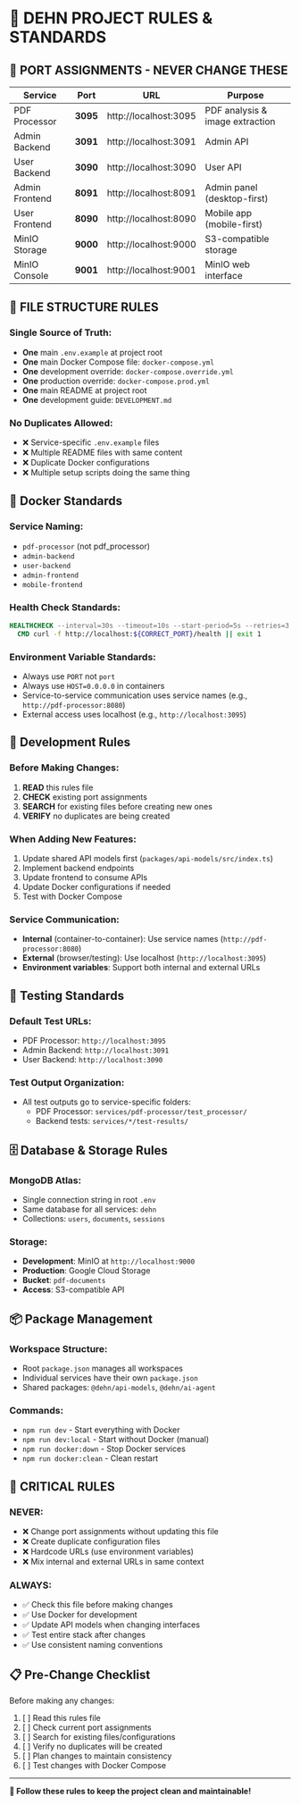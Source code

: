 # 🎯 DEHN PROJECT RULES & STANDARDS

## 📍 **PORT ASSIGNMENTS - NEVER CHANGE THESE**

| Service | Port | URL | Purpose |
|---------|------|-----|---------|
| PDF Processor | **3095** | http://localhost:3095 | PDF analysis & image extraction |
| Admin Backend | **3091** | http://localhost:3091 | Admin API |
| User Backend | **3090** | http://localhost:3090 | User API |
| Admin Frontend | **8091** | http://localhost:8091 | Admin panel (desktop-first) |
| User Frontend | **8090** | http://localhost:8090 | Mobile app (mobile-first) |
| MinIO Storage | **9000** | http://localhost:9000 | S3-compatible storage |
| MinIO Console | **9001** | http://localhost:9001 | MinIO web interface |

## 📁 **FILE STRUCTURE RULES**

### **Single Source of Truth:**
- **One** main `.env.example` at project root
- **One** main Docker Compose file: `docker-compose.yml`
- **One** development override: `docker-compose.override.yml`
- **One** production override: `docker-compose.prod.yml`
- **One** main README at project root
- **One** development guide: `DEVELOPMENT.md`

### **No Duplicates Allowed:**
- ❌ Service-specific `.env.example` files
- ❌ Multiple README files with same content
- ❌ Duplicate Docker configurations
- ❌ Multiple setup scripts doing the same thing

## 🐳 **Docker Standards**

### **Service Naming:**
- `pdf-processor` (not pdf_processor)
- `admin-backend`
- `user-backend`
- `admin-frontend`
- `mobile-frontend`

### **Health Check Standards:**
```dockerfile
HEALTHCHECK --interval=30s --timeout=10s --start-period=5s --retries=3 \
  CMD curl -f http://localhost:${CORRECT_PORT}/health || exit 1
```

### **Environment Variable Standards:**
- Always use `PORT` not `port`
- Always use `HOST=0.0.0.0` in containers
- Service-to-service communication uses service names (e.g., `http://pdf-processor:8080`)
- External access uses localhost (e.g., `http://localhost:3095`)

## 🔧 **Development Rules**

### **Before Making Changes:**
1. **READ** this rules file
2. **CHECK** existing port assignments
3. **SEARCH** for existing files before creating new ones
4. **VERIFY** no duplicates are being created

### **When Adding New Features:**
1. Update shared API models first (`packages/api-models/src/index.ts`)
2. Implement backend endpoints
3. Update frontend to consume APIs
4. Update Docker configurations if needed
5. Test with Docker Compose

### **Service Communication:**
- **Internal** (container-to-container): Use service names (`http://pdf-processor:8080`)
- **External** (browser/testing): Use localhost (`http://localhost:3095`)
- **Environment variables**: Support both internal and external URLs

## 🧪 **Testing Standards**

### **Default Test URLs:**
- PDF Processor: `http://localhost:3095`
- Admin Backend: `http://localhost:3091`
- User Backend: `http://localhost:3090`

### **Test Output Organization:**
- All test outputs go to service-specific folders:
  - PDF Processor: `services/pdf-processor/test_processor/`
  - Backend tests: `services/*/test-results/`

## 🗄️ **Database & Storage Rules**

### **MongoDB Atlas:**
- Single connection string in root `.env`
- Same database for all services: `dehn`
- Collections: `users`, `documents`, `sessions`

### **Storage:**
- **Development**: MinIO at `http://localhost:9000`
- **Production**: Google Cloud Storage
- **Bucket**: `pdf-documents`
- **Access**: S3-compatible API

## 📦 **Package Management**

### **Workspace Structure:**
- Root `package.json` manages all workspaces
- Individual services have their own `package.json`
- Shared packages: `@dehn/api-models`, `@dehn/ai-agent`

### **Commands:**
- `npm run dev` - Start everything with Docker
- `npm run dev:local` - Start without Docker (manual)
- `npm run docker:down` - Stop Docker services
- `npm run docker:clean` - Clean restart

## 🚨 **CRITICAL RULES**

### **NEVER:**
- ❌ Change port assignments without updating this file
- ❌ Create duplicate configuration files
- ❌ Hardcode URLs (use environment variables)
- ❌ Mix internal and external URLs in same context

### **ALWAYS:**
- ✅ Check this file before making changes
- ✅ Use Docker for development
- ✅ Update API models when changing interfaces
- ✅ Test entire stack after changes
- ✅ Use consistent naming conventions

## 📋 **Pre-Change Checklist**

Before making any changes:
1. [ ] Read this rules file
2. [ ] Check current port assignments
3. [ ] Search for existing files/configurations
4. [ ] Verify no duplicates will be created
5. [ ] Plan changes to maintain consistency
6. [ ] Test changes with Docker Compose

---

**🎯 Follow these rules to keep the project clean and maintainable!**
